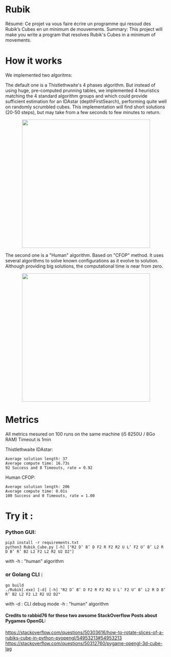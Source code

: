 # Rubik
Résumé: Ce projet va vous faire écrire un programme qui resoud des Rubik’s Cubes en un minimum de mouvements.
Summary: This project will make you write a program that resolves Rubik's Cubes in a minimum of movements.

# How it works
We implemented two algoritms:

The default one is a Thistlethwaite's 4 phases algorithm. 
But instead of using huge, pre-computed prunning tables, we implemented 4 heuristics matching the 4 standard algorithm groups and which could provide sufficient estimation for an IDAstar (depthFirstSearch), performing quite well on randomly scrumbled cubes.
This implementation will find short solutions (20-50 steps), but may take from a few seconds to few minutes to return.

<p align="center">
<img src="demos/Demo_Thistlethwaite.gif" width="400">
</p>

The second one is a "Human" algorithm.
Based on "CFOP" method. It uses several algorithms to solve known configurations as it evolve to solution. 
Although providing big solutions, the computational time is near from zero.

<p align="center">
<img src="demos/Demo_Human.gif" width="400">
</p>

# Metrics
All metrics mesured on 100 runs on the same machine (i5 8250U / 8Go RAM)
Timeout is 1min

Thistlethwaite IDAstar:
```
Average solution length: 37
Average compute time: 16.73s
92 Success and 8 Timeouts, rate = 0.92
```

Human CFOP:
```
Average solution length: 206
Average compute time: 0.01s
100 Success and 0 Timeouts, rate = 1.00
```

# Try it :

### Python GUI:
```
pip3 install -r requirements.txt
python3 Rubik_Cube.py [-h] ["R2 D’ B’ D F2 R F2 R2 U L’ F2 U’ B’ L2 R D B’ R’ B2 L2 F2 L2 R2 U2 D2"]
```
with -h : "human" algorithm

### or Golang CLI :
```
go build
./Rubik[.exe] [-d] [-h] "R2 D’ B’ D F2 R F2 R2 U L’ F2 U’ B’ L2 R D B’ R’ B2 L2 F2 L2 R2 U2 D2"
```
with -d : CLI debug mode
     -h : "human" algorithm


#### Credits to rabbid76 for these two awsome StackOverflow Posts about Pygames OpenGL:
https://stackoverflow.com/questions/50303616/how-to-rotate-slices-of-a-rubiks-cube-in-python-pyopengl/54953213#54953213
https://stackoverflow.com/questions/50312760/pygame-opengl-3d-cube-lag
